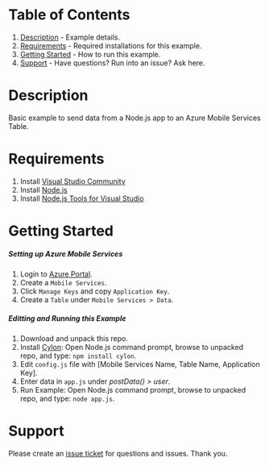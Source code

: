 # Table of Contents
1.  [Description](#description) - Example details.
2.  [Requirements](#requirements) - Required installations for this example.
3.  [Getting Started](#getting-started) - How to run this example.
4.  [Support](#support) - Have questions?  Run into an issue?  Ask here.

# Description
Basic example to send data from a Node.js app to an Azure Mobile Services Table.

# Requirements
1.  Install [Visual Studio Community](http://visualstudio.com)
2.  Install [Node.js](https://nodejs.org/)
3.  Install [Node.js Tools for Visual Studio](https://www.visualstudio.com/en-us/features/node-js-vs.aspx)

# Getting Started
##### Setting up Azure Mobile Services
1.  Login to [Azure Portal](http://azure.microsoft.com).
2.  Create a `Mobile Services`.
3.  Click `Manage Keys` and copy `Application Key`.
4.  Create a `Table` under `Mobile Services > Data`.

##### Editting and Running this Example
1.  Download and unpack this repo.
2.  Install [Cylon](http://cylonjs.com/documentation/getting-started/): Open Node.js command prompt, browse to unpacked repo, and type: `npm install cylon`.
3.  Edit `config.js` file with [Mobile Services Name, Table Name, Application Key].
4.  Enter data in `app.js` under *postData() > user*.
5.  Run Example:  Open Node.js command prompt, browse to unpacked repo, and type: `node app.js`.

# Support
Please create an [issue ticket](https://github.com/jasonrwalters/Nodejs_AzureMS/issues) for questions and issues. Thank you.
